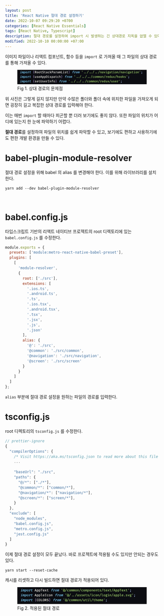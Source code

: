 ```yaml
---
layout: post
title: 'React Native 절대 경로 설정하기'
date: 2022-10-07 09:29:20 +0700
categories: [React Native Essentials]
tags: [React Native, Typescript]
description: 절대 경로를 설정하여 import 시 발생하는 긴 상대경로 지옥을 없엘 수 있다.
modified: 2022-10-10 00:00:00 +07:00
---
```


이미지 파일이나 리액트 컴포넌트, 함수 등을 `import` 로 가져올 때 그 파일의 상대 경로를 통해 가져올 수 있다.

<figure>
<img src="./../../images/ts-reactnative-path1.png">
<figcaption>Fig 1. 상대 경로의 문제점</figcaption>
</figure>

위 사진은 그렇게 길지 않지만 만약 수많은 폴더와 폴더 속에 위치한 파일을 가져오게 되면 굉장히 길고 복잡한 상대 경로를 입력해야 한다.

이는 매번 `import` 할 때마다 피곤할 뿐 더러 보기에도 좋지 않다. 또한 파일의 위치가 어디에 있는지 한 눈에 파악하기 어렵다.

**절대 경로**를 설정하여 파일의 위치를 쉽게 파악할 수 있고, 보기에도 편하고 사용하기에도 편한 개발 환경을 만들 수 있다.

# babel-plugin-module-resolver

절대 경로 설정을 위해 babel 의 alias 를 변경해야 한다. 이를 위해 라이브러리를 설치한다.

```shell
yarn add --dev babel-plugin-module-resolver
```

<br>

# babel.config.js

타입스크립트 기반의 리액트 네이티브 프로젝트의 root 디렉토리에 있는 `babel.config.js` 를 수정한다.

```js
module.exports = {
  presets: ['module:metro-react-native-babel-preset'],
  plugins: [
    [
      'module-resolver',
      {
        root: ['./src'],
        extensions: [
          '.ios.ts',
          '.android.ts',
          '.ts',
          '.ios.tsx',
          '.android.tsx',
          '.tsx',
          '.jsx',
          '.js',
          '.json'
        ],
        alias: {
          '@': './src',
          '@common': './src/common',
          '@navigation': './src/navigation',
          '@screen': './src/screen'
        }
      }
    ]
  ]
};
```

`alias` 부분에 절대 경로 설정을 원하는 파일의 경로를 입력한다.

# tsconfig.js

root 디렉토리의 `tsconfig.js` 를 수정한다.

```js
// prettier-ignore
{
  "compilerOptions": {
    /* Visit https://aka.ms/tsconfig.json to read more about this file */
    ...

    "baseUrl": "./src",
    "paths": {
      "@/*": ["./*"],
      "@common/*": ["common/*"],
      "@navigation/*": ["navigation/*"],
      "@screen/*": ["screen/*"],
    }
  },
  "exclude": [
    "node_modules",
    "babel.config.js",
    "metro.config.js",
    "jest.config.js"
  ]
}
```

이제 절대 경로 설정이 모두 끝났다. 바로 프로젝트에 적용될 수도 있지만 안되는 경우도 있다.

```shell
yarn start --reset-cache
```

캐시를 리셋하고 다시 빌드하면 절대 경로가 적용되어 있다.

<figure>
<img src="./../../images/ts-reactnative-path2.png">
<figcaption>Fig 2. 적용된 절대 경로</figcaption>
</figure>
